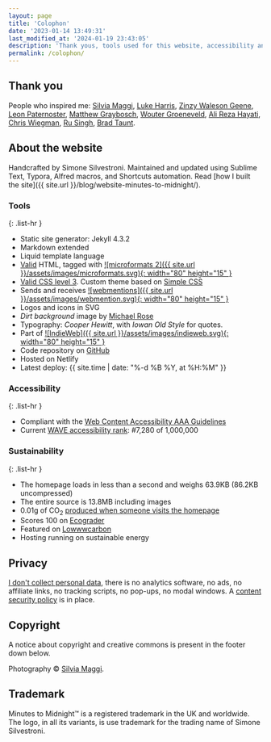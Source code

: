 ```yaml
---
layout: page
title: 'Colophon'
date: '2023-01-14 13:49:31'
last_modified_at: '2024-01-19 23:43:05'
description: 'Thank yous, tools used for this website, accessibility and performance benchmarks, notes about privacy and copyright.'
permalink: /colophon/
---
```

## Thank you

People who inspired me: [Silvia Maggi](https://silviamaggidesign.com), [Luke Harris](https://www.lkhrs.com), [Zinzy Waleson Geene](https://www.zinzy.website), [Leon Paternoster](https://www.thisdaysportion.com/), [Matthew Graybosch](https://old.starbreaker.org/), [Wouter Groeneveld](https://brainbaking.com), [Ali Reza Hayati](https://web.archive.org/web/20231223023152/https://alirezahayati.com/), [Chris Wiegman](https://chriswiegman.com), [Ru Singh](https://rusingh.com), [Brad Taunt](https://bt.ht).

## About the website

Handcrafted by Simone Silvestroni. Maintained and updated using Sublime Text, Typora, Alfred macros, and Shortcuts automation. Read [how I built the site]({{ site.url }}/blog/website-minutes-to-midnight/).

### Tools

{: .list-hr }
- Static site generator: Jekyll 4.3.2
- Markdown extended
- Liquid template language
- [Valid](https://validator.w3.org/nu/?doc=https%3A%2F%2Fminutestomidnight.co.uk%2F) HTML, tagged with [![microformats 2]({{ site.url }}/assets/images/microformats.svg){: width="80" height="15" }](https://microformats.org/)
- [Valid CSS level 3](https://jigsaw.w3.org/css-validator/validator?uri=https%3A%2F%2Fminutestomidnight.co.uk%2Fassets%2Fcss%2Fm2m.min.css&profile=css3&usermedium=all&warning=1&vextwarning=&lang=en). Custom theme based on [Simple CSS](https://simplecss.org)
- Sends and receives [![webmentions]({{ site.url }}/assets/images/webmention.svg){: width="80" height="15" }](https://indieweb.org/Webmention)
- Logos and icons in SVG
- _Dirt background_ image by [Michael Rose](https://mademistakes.com/)
- Typography: _Cooper Hewitt_, with _Iowan Old Style_ for quotes.
- Part of [![IndieWeb]({{ site.url }}/assets/images/indieweb.svg){: width="80" height="15" }](https://indiewebify.me/validate-h-card/?url=https%3A%2F%2Fminutestomidnight.co.uk)
- Code repository on [GitHub](https://github.com/simonesilvestroni/m2m-website)
- Hosted on Netlify
- Latest deploy: {{ site.time | date: "%-d %B %Y, at %H:%M" }}

### Accessibility

{: .list-hr }
- Compliant with the [Web Content Accessibility AAA Guidelines](https://wave.webaim.org/report#/https://minutestomidnight.co.uk/)
- Current [WAVE accessibility rank](https://webaim.org/projects/million/lookup?domain=minutestomidnight.co.uk): #7,280 of 1,000,000

### Sustainability

{: .list-hr }
- The homepage loads in less than a second and weighs 63.9KB (86.2KB uncompressed)
- The entire source is 13.8MB including images
- 0.01g of CO<sub>2</sub> [produced when someone visits the homepage](https://www.websitecarbon.com/website/minutestomidnight-co-uk/)
- Scores 100 on [Ecograder](https://ecograder.com/report/crccbrW1xmYgrNUdrNxEulBa)
- Featured on [Lowwwcarbon](https://lowwwcarbon.com/showcase/)
- Hosting running on sustainable energy

## Privacy

[I don't collect personal data](https://themarkup.org/blacklight?url=minutestomidnight.co.uk), there is no analytics software, no ads, no affiliate links, no tracking scripts, no pop-ups, no modal windows. A [content security policy](https://securityheaders.com/?q=https%3A%2F%2Fminutestomidnight.co.uk%2F) is in place.

## Copyright

A notice about copyright and creative commons is present in the footer down below.

Photography &copy; [Silvia Maggi](https://silviamaggidesign.com).

## Trademark

Minutes to Midnight&trade; is a registered trademark in the UK and worldwide. The logo, in all its variants, is use trademark for the trading name of Simone Silvestroni.